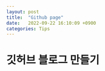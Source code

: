 ```yaml
---
layout: post
title:  "Github page"
date:   2022-09-22 16:10:09 +0900
categories: Tips
---
```

# 깃허브 블로그 만들기

